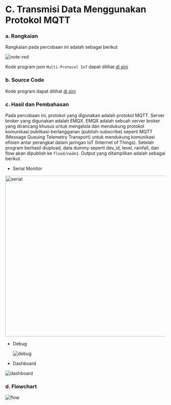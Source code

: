 # C. Transmisi Data Menggunakan Protokol MQTT

### a. Rangkaian
Rangkaian pada percobaan ini adalah sebagai berikut

![note-red](https://github.com/HanifAminudin/Laporan-Embedded/assets/146454552/c4c55c5e-cfbb-41b0-9c7c-bdbc9c073693)

Kode program json `Multi-Protocol IoT` dapat dilihat <a href="../program.json">di sini</a>

### b. Source Code

Kode program dapat dilihat <a href="4c_mqtt.ino">di sini</a>

### c. Hasil dan Pembahasan
Pada percobaan ini, protokol yang digunakan adalah protokol MQTT. Server broker yang digunakan adalah EMQX. 
EMQX adalah sebuah server broker yang dirancang khusus untuk mengelola dan mendukung protokol komunikasi publikasi-berlangganan (publish-subscribe) seperti MQTT (Message Queuing Telemetry Transport) untuk mendukung komunikasi efisien antar perangkat dalam jaringan IoT (Internet of Things).
Setelah program berhasil diupload, data dummy seperti dev_id, level, rainfall, dan flow akan dipublish ke `flood/node1`. Output yang ditampilkan adalah sebagai berikut.

- Serial Monitor
  
<img width="506" alt="serial" src="https://github.com/HanifAminudin/Laporan-Embedded/assets/146454552/7e9bd942-3f8c-4dd9-aa0f-c6468f1fa5a7">


- Debug

  ![debug](https://github.com/HanifAminudin/Laporan-Embedded/assets/146454552/bf3e0fa1-7ec9-42c0-b237-b3ba68715efc)

- Dashboard

![dashboard](https://github.com/HanifAminudin/Laporan-Embedded/assets/146454552/9eb68deb-fdd9-402b-8f12-44ef1a66a746)

### d. Flowchart

![flow](https://github.com/HanifAminudin/Laporan-Embedded/assets/146454552/8c49408e-f6d4-4213-84b0-fe2f866da46c)

